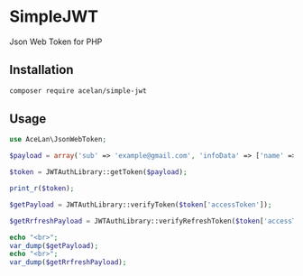 # SimpleJWT
Json Web Token for PHP

## Installation

```bash
composer require acelan/simple-jwt
```

## Usage

```php
use AceLan\JsonWebToken;

$payload = array('sub' => 'example@gmail.com', 'infoData' => ['name' => 'David']);

$token = JWTAuthLibrary::getToken($payload);

print_r($token);

$getPayload = JWTAuthLibrary::verifyToken($token['accessToken']);

$getRrfreshPayload = JWTAuthLibrary::verifyRefreshToken($token['accessToken'], $token['refreshToken']);

echo "<br>";
var_dump($getPayload);
echo "<br>";
var_dump($getRrfreshPayload);
```
